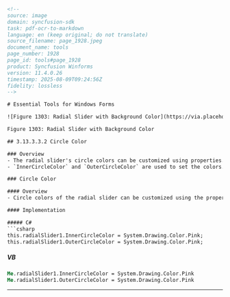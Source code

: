 ```html
<!-- 
source: image
domain: syncfusion-sdk
task: pdf-ocr-to-markdown
language: en (keep original; do not translate)
source_filename: page_1928.jpeg
document_name: tools
page_number: 1928
page_id: tools#page_1928
product: Syncfusion Winforms
version: 11.4.0.26
timestamp: 2025-08-09T09:24:56Z
fidelity: lossless
-->

# Essential Tools for Windows Forms

![Figure 1303: Radial Slider with Background Color](https://via.placeholder.com/500x500)

Figure 1303: Radial Slider with Background Color

## 3.13.3.3.2 Circle Color

### Overview
- The radial slider's circle colors can be customized using properties.
- `InnerCircleColor` and `OuterCircleColor` are used to set the colors.

### Circle Color

#### Overview
- Circle colors of the radial slider can be customized using the properties `InnerCircleColor` and `OuterCircleColor`.

#### Implementation

##### C#
```csharp
this.radialSlider1.InnerCircleColor = System.Drawing.Color.Pink;
this.radialSlider1.OuterCircleColor = System.Drawing.Color.Pink;
```

##### VB
```vb
Me.radialSlider1.InnerCircleColor = System.Drawing.Color.Pink
Me.radialSlider1.OuterCircleColor = System.Drawing.Color.Pink
```

---
<!-- tags: [syncfusion, windowsforms, radialslider, circlecolor, innercirclecolor, outercirclecolor] keywords: [radial slider, circle color, custom color, inner circle, outer circle, winforms, essential tools] -->
```